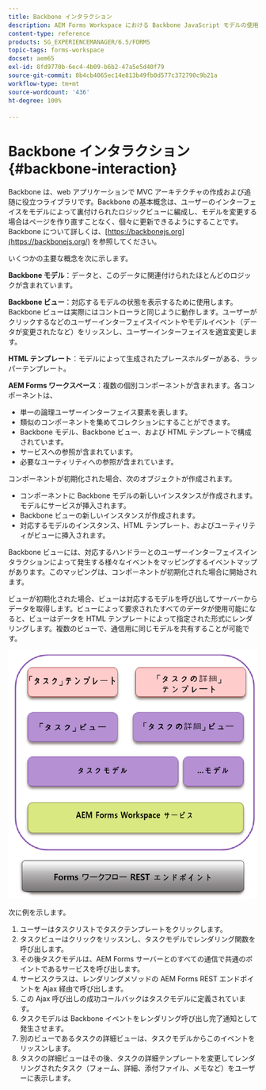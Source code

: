 ```yaml
---
title: Backbone インタラクション
description: AEM Forms Workspace における Backbone JavaScript モデルの使用についての概念情報。
content-type: reference
products: SG_EXPERIENCEMANAGER/6.5/FORMS
topic-tags: forms-workspace
docset: aem65
exl-id: 8fd9770b-6ec4-4b09-b6b2-47a5e5d40f79
source-git-commit: 8b4cb4065ec14e813b49fb0d577c372790c9b21a
workflow-type: tm+mt
source-wordcount: '436'
ht-degree: 100%

---
```


# Backbone インタラクション{#backbone-interaction}

Backbone は、web アプリケーションで MVC アーキテクチャの作成および追随に役立つライブラリです。Backbone の基本概念は、ユーザーのインターフェイスをモデルによって裏付けられたロジックビューに編成し、モデルを変更する場合はページを作り直すことなく、個々に更新できるようにすることです。Backbone について詳しくは、[https://backbonejs.org](https://backbonejs.org/) を参照してください。

いくつかの主要な概念を次に示します。

**Backbone モデル**：データと、このデータに関連付けられたほとんどのロジックが含まれています。

**Backbone ビュー**：対応するモデルの状態を表示するために使用します。Backbone ビューは実際にはコントローラと同じように動作します。ユーザーがクリックするなどのユーザーインターフェイスイベントやモデルイベント（データが変更されたなど）をリッスンし、ユーザーインターフェイスを適宜変更します。

**HTML テンプレート**：モデルによって生成されたプレースホルダーがある、ラッパーテンプレート。

**AEM Forms ワークスペース**：複数の個別コンポーネントが含まれます。各コンポーネントは、

* 単一の論理ユーザーインターフェイス要素を表します。
* 類似のコンポーネントを集めてコレクションにすることができます。
* Backbone モデル、Backbone ビュー、および HTML テンプレートで構成されています。
* サービスへの参照が含まれています。
* 必要なユーティリティへの参照が含まれています。

コンポーネントが初期化された場合、次のオブジェクトが作成されます。

* コンポーネントに Backbone モデルの新しいインスタンスが作成されます。モデルにサービスが挿入されます。
* Backbone ビューの新しいインスタンスが作成されます。
* 対応するモデルのインスタンス、HTML テンプレート、およびユーティリティがビューに挿入されます。

Backbone ビューには、対応するハンドラーとのユーザーインターフェイスインタラクションによって発生する様々なイベントをマッピングするイベントマップがあります。このマッピングは、コンポーネントが初期化された場合に開始されます。

ビューが初期化された場合、ビューは対応するモデルを呼び出してサーバーからデータを取得します。ビューによって要求されたすべてのデータが使用可能になると、ビューはデータを HTML テンプレートによって指定された形式にレンダリングします。複数のビューで、通信用に同じモデルを共有することが可能です。

![AEM Forms Backbone ビュー](do-not-localize/aem_forms_workflow.png)

次に例を示します。

1. ユーザーはタスクリストでタスクテンプレートをクリックします。
1. タスクビューはクリックをリッスンし、タスクモデルでレンダリング関数を呼び出します。
1. その後タスクモデルは、AEM Forms サーバーとのすべての通信で共通のポイントであるサービスを呼び出します。
1. サービスクラスは、レンダリングメソッドの AEM Forms REST エンドポイントを Ajax 経由で呼び出します。
1. この Ajax 呼び出しの成功コールバックはタスクモデルに定義されています。
1. タスクモデルは Backbone イベントをレンダリング呼び出し完了通知として発生させます。
1. 別のビューであるタスクの詳細ビューは、タスクモデルからこのイベントをリッスンします。
1. タスクの詳細ビューはその後、タスクの詳細テンプレートを変更してレンダリングされたタスク（フォーム、詳細、添付ファイル、メモなど）をユーザーに表示します。
